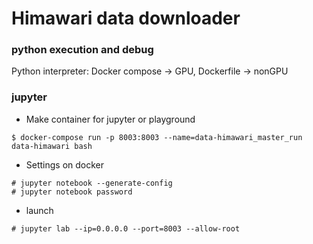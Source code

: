 # Himawari data downloader

### python execution and debug
Python interpreter: Docker compose -> GPU, Dockerfile -> nonGPU

### jupyter
* Make container for jupyter or playground  
```
$ docker-compose run -p 8003:8003 --name=data-himawari_master_run data-himawari bash
```

* Settings on docker
```
# jupyter notebook --generate-config
# jupyter notebook password
```

* launch
```
# jupyter lab --ip=0.0.0.0 --port=8003 --allow-root
```
